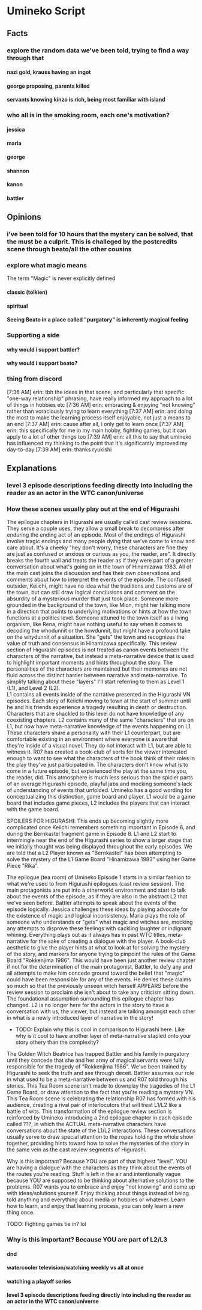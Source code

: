 # Umineko Script

## Facts

### explore the random data we've been told, trying to find a way through that

#### nazi gold, krauss having an ingot

#### george proposing, parents killed

#### servants knowing kinzo is rich, being most familiar with island

### who all is in the smoking room, each one's motivation?

#### jessica

#### maria

#### george

#### shannon

#### kanon

#### battler

## Opinions

### i've been told for 10 hours that the mystery can be solved, that the must be a culprit. This is challeged by the postcredits scene through beato/all the other cousins

### explore what magic means

The term "Magic" is never explicitly defined

#### classic (tolkien)

#### spiritual

#### Seeing Beato in a place called "purgatory" is inherently magical feeling

### Supporting a side

#### why would i support battler?

#### why would i support beato?

### thing from discord

[7:36 AM] erin: tbh the ideas in that scene, and particularly that specific "one-way relationship" phrasing, have really informed my approach to a lot of things in hobbies etc
[7:36 AM] erin: embracing & enjoying "not knowing" rather than voraciously trying to learn everything
[7:37 AM] erin: and doing the most to make the learning process itself enjoyable, not just a means to an end
[7:37 AM] erin: cause after all, i only get to learn once
[7:37 AM] erin: this specifically for me in my main hobby, fighting games, but it can apply to a lot of other things too
[7:39 AM] erin: all this to say that umineko has influenced my thinking to the point that it's significantly improved my day-to-day
[7:39 AM] erin: thanks ryukishi

## Explanations

### level 3 episode descriptions feeding directly into including the reader as an actor in the WTC canon/universe

### How these scenes usually play out at the end of Higurashi

The epilogue chapters in Higurashi are usually called cast review sessions. They serve a couple uses, they allow a small break to decompress after enduring the ending act of an episode. Most of the endings of Higurashi involve tragic endings and many people dying that we've come to know and care about. It's a cheeky "hey don't worry, these characters are fine they are just as confused or anxious or curious as you, the reader, are". It directly breaks the fourth wall and treats the reader as if they were part of a greater conversation about what's going on in the town of Hinamizawa 1983.
All of the main cast joins the discussion and has their own observations and comments about how to interpret the events of the episode. The confused outsider, Keiichi, might have no idea what the traditions and customs are of the town, but can still draw logical conclusions and comment on the absurdity of a mysterious murder that just took place. Someone more grounded in the background of the town, like Mion, might her talking more in a direction that points to underlying motivations or hints at how the town functions at a politics level. Someone attuned to the town itself as a living organism, like Rena, might have nothing useful to say when it comes to decoding the whodunnit or the howdunnit, but might have a profound take on the whydunnit of a situation. She "gets" the town and recognizes the value of truth and consensus in Hinamizawa specifically.
This review section of Higurashi episodes is not treated as canon events between the characters of the narrative, but instead a meta-narrative device that is used to highlight important moments and hints throughout the story. The personalities of the characters are maintained but their memories are not fluid across the distinct barrier between narrative and meta-narrative.
To simplify talking about these "layers" I'll start referring to them as Level 1 (L1), and Level 2 (L2).  
L1 contains all events inside of the narrative presented in the Higurashi VN episodes. Each story of Keiichi moving to town at the start of summer until he and his friends experience a tragedy resulting in death or destruction. Characters that are shackled to this level do not have knowledge of any coexisting chapters.
L2 contains many of the same "characters" that are on L1, but now have meta-narrative knowledge of the events happening on L1. These characters share a personality with their L1 counterpart, but are comfortable existing in an environment where everyone is aware that they're inside of a visual novel. They do not interact with L1, but are able to witness it. R07 has created a book-club of sorts for the viewer interested enough to want to see what the characters of the book think of their roles in the play they've just participated in. The characters don't know what is to come in a future episode, but experienced the play at the same time you, the reader, did. This atmosphere is much less serious than the spicier parts of an average Higurashi episode, playful jabs and mocking someone's lack of understanding of events that unfolded.
Umineko has a good wording for conceptualizing this distinction, game board and player. L1 would be a game board that includes game pieces, L2 includes the players that can interact with the game board.

SPOILERS FOR HIGURASHI: This ends up becoming slightly more complicated once Keiichi remembers something important in Episode 6, and during the Bernkastel fragment game in Episode 8. L1 and L2 start to intermingle near the end of the Higurashi series to show a larger stage that we initially thought was being displayed throughout the early episodes. We are told that a L2 Player known as "Bernkastel" has been attempting to solve the mystery of the L1 Game Board "Hinamizawa 1983" using her Game Piece "Rika".

The epilogue (tea room) of Umineko Episode 1 starts in a similar fashion to what we're used to from Higurashi epilogues (cast review session). The main protagonists are put into a otherworld environment and start to talk about the events of the episode, as if they are also in the abstract L2 that we've seen before. Battler attempts to speak about the events of the episode logically. Jessica challenges these ideas by playing advocate for the existence of magic and logical inconsistency. Maria plays the role of someone who understands or "gets" what magic and witches are, mocking any attempts to disprove these feelings with cackling laughter or indignant whining.
Everything plays out as it always has in past WTC titles, meta-narrative for the sake of creating a dialogue with the player. A book-club aesthetic to give the player hints at what to look at for solving the mystery of the story, and markers for anyone trying to pinpoint the rules of the Game Board "Rokkenjima 1986". This would have been just another review chapter if not for the determination of the main protagonist, Battler, to defy any and all attempts to make him concede ground toward the belief that "magic" could have been responsible for any of the events. He denies these claims so much so that the previously unseen witch herself APPEARS before the review session to proclaim she isn't about to take any criticism sitting down. The foundational assumption surrounding this epilogue chapter has changed. L2 is no longer here for the actors in the story to have a conversation with us, the viewer, but instead are talking amongst each other in what is a newly introduced layer of narrative in the story!

-   TODO: Explain why this is cool in comparison to Higurashi here. Like why is it cool to have another layer of meta-narrative stapled onto your story othery than the complexity?

The Golden Witch Beatrice has trapped Battler and his family in purgatory until they concede that she and her army of magical servants were fully responsible for the tragedy of "Rokkenjima 1986". We've been trained by Higurashi to seek the truth and see through deceit. Battler assumes our role in what used to be a meta-narrative between us and R07 told through his stories. This Tea Room scene isn't made to downplay the tragedies of the L1 Game Board, or draw attention to the fact that you're reading a mystery VN. This Tea Room scene is celebrating the relationship R07 has formed with his audience, creating a rival pair of interlocutors that will treat L1/L2 like a battle of wits. This transformation of the epilogue review section is reinforced by Umineko introducing a 2nd epilogue chapter in each episode called ???, in which the ACTUAL meta-narrative characters have conversations about the state of the L1/L2 interactions. These conversations usually serve to draw special attention to the ropes holding the whole show together, providing hints toward how to solve the mysteries of the story in the same vein as the cast review segments of Higurashi.

Why is this important? Because YOU are part of that highest "level". YOU are having a dialogue with the characters as they think about the events of the routes you're reading. Stuff is left in the air and intentionally vague because YOU are supposed to be thinking about alternative solutions to the problems. R07 wants you to embrace and enjoy "not knowing" and come up with ideas/solutions yourself. Enjoy thinking about things instead of being told anything and everything about media or hobbies or whatever. Learn how to learn, and enjoy that learning process, you can only learn a new thing once.

TODO: Fighting games tie in? lol

### Why is this important? Because YOU are part of L2/L3

#### dnd

#### watercooler television/watching weekly vs all at once

#### watching a playoff series

#### level 3 episode descriptions feeding directly into including the reader as an actor in the WTC canon/universe
